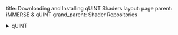 
title: Downloading and Installing qUINT Shaders
layout: page
parent: iMMERSE & qUINT
grand_parent: Shader Repositories


<details markdown="block" class="details-tree">
<summary>qUINT</summary>

Coming soon TM >:)

</details>
